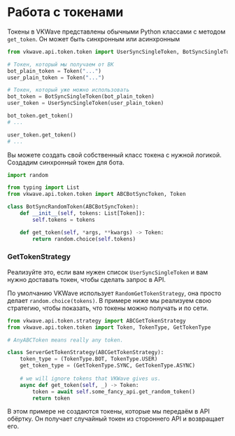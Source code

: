 # Работа с токенами

Токены в VKWave представлены обычными Python классами с методом `get_token`. Он может быть синхронным или асинхронным

```python
from vkwave.api.token.token import UserSyncSingleToken, BotSyncSingleToken, Token

# Токен, который мы получаем от ВК 
bot_plain_token = Token("...")
user_plain_token = Token("...")

# Токен, который уже можно использовать
bot_token = BotSyncSingleToken(bot_plain_token)
user_token = UserSyncSingleToken(user_plain_token)

bot_token.get_token()
# ...

user_token.get_token()
# ...

```

Вы можете создать свой собственный класс токена с нужной логикой. Создадим синхронный токен для бота.

```python
import random

from typing import List
from vkwave.api.token.token import ABCBotSyncToken, Token

class BotSyncRandomToken(ABCBotSyncToken):
    def __init__(self, tokens: List[Token]):
        self.tokens = tokens

    def get_token(self, *args, **kwargs) -> Token:
        return random.choice(self.tokens)

```


### GetTokenStrategy

Реализуйте это, если вам нужен список `UserSyncSingleToken` и вам нужно доставать токен, чтобы сделать запрос в API. 

По умолчанию VKWave использует `RandomGetTokenStrategy`, она просто делает `random.choice(tokens)`. В примере ниже мы реализуем свою стратегию, чтобы показать, что токены можно получать и по сети.

```python
from vkwave.api.token.strategy import ABCGetTokenStrategy
from vkwave.api.token.token import Token, TokenType, GetTokenType

# AnyABCToken means really any token.

class ServerGetTokenStrategy(ABCGetTokenStrategy):
    token_type = (TokenType.BOT, TokenType.USER)
    get_token_type = (GetTokenType.SYNC, GetTokenType.ASYNC)
    
    # we will ignore tokens that VKWave gives us.
    async def get_token(self, _) -> Token:
        token = await self.some_fancy_api.get_random_token()
        return token
```

В этом примере не создаются токены, которые мы передаём в API обёртку. Он получает случайный токен из стороннего API и возвращает его.

